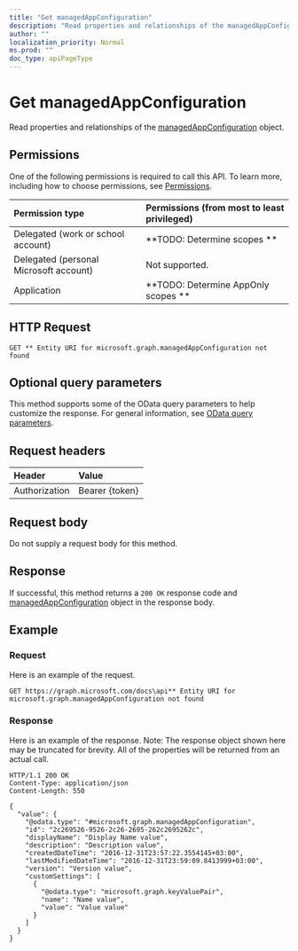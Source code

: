 ```yaml
---
title: "Get managedAppConfiguration"
description: "Read properties and relationships of the managedAppConfiguration object."
author: ""
localization_priority: Normal
ms.prod: ""
doc_type: apiPageType
---
```


# Get managedAppConfiguration

Read properties and relationships of the [managedAppConfiguration](../resources/managedappconfiguration.md) object.

## Permissions
One of the following permissions is required to call this API. To learn more, including how to choose permissions, see [Permissions](/concepts/permissions-reference.md).

|Permission type|Permissions (from most to least privileged)|
|:---|:---|
|Delegated (work or school account)|**TODO: Determine scopes **|
|Delegated (personal Microsoft account)|Not supported.|
|Application|**TODO: Determine AppOnly scopes **|

## HTTP Request
<!-- {
  "blockType": "ignored"
}
-->
``` http
GET ** Entity URI for microsoft.graph.managedAppConfiguration not found
```

## Optional query parameters
This method supports some of the OData query parameters to help customize the response. For general information, see [OData query parameters](/graph/query-parameters).

## Request headers
|Header|Value|
|:---|:---|
|Authorization|Bearer {token}|

## Request body
Do not supply a request body for this method.

## Response
If successful, this method returns a `200 OK` response code and [managedAppConfiguration](../resources/managedappconfiguration.md) object in the response body.

## Example

### Request
Here is an example of the request.
<!-- {
  "blockType": "request",
  "name": "get_managedappconfiguration"
}
-->
``` http
GET https://graph.microsoft.com/docs\api** Entity URI for microsoft.graph.managedAppConfiguration not found
```

### Response
Here is an example of the response. Note: The response object shown here may be truncated for brevity. All of the properties will be returned from an actual call.
<!-- {
  "blockType": "response",
  "truncated": true,
  "@odata.type": "microsoft.graph.managedAppConfiguration"
}
-->
``` http
HTTP/1.1 200 OK
Content-Type: application/json
Content-Length: 550

{
  "value": {
    "@odata.type": "#microsoft.graph.managedAppConfiguration",
    "id": "2c269526-9526-2c26-2695-262c2695262c",
    "displayName": "Display Name value",
    "description": "Description value",
    "createdDateTime": "2016-12-31T23:57:22.3554145+03:00",
    "lastModifiedDateTime": "2016-12-31T23:59:09.8413999+03:00",
    "version": "Version value",
    "customSettings": [
      {
        "@odata.type": "microsoft.graph.keyValuePair",
        "name": "Name value",
        "value": "Value value"
      }
    ]
  }
}
```

